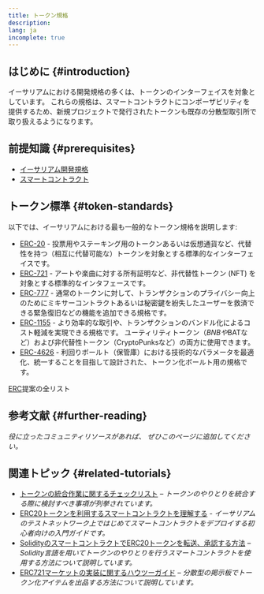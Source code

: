 ```yaml
---
title: トークン規格
description:
lang: ja
incomplete: true
---
```


## はじめに {#introduction}

イーサリアムにおける開発規格の多くは、トークンのインターフェイスを対象としています。 これらの規格は、スマートコントラクトにコンポーザビリティを提供するため、新規プロジェクトで発行されたトークンも既存の分散型取引所で取り扱えるようになります。

## 前提知識 {#prerequisites}

- [イーサリアム開発規格](/developers/docs/standards/)
- [スマートコントラクト](/developers/docs/smart-contracts/)

## トークン標準 {#token-standards}

以下では、イーサリアムにおける最も一般的なトークン規格を説明します:

- [ERC-20](/developers/docs/standards/tokens/erc-20/) - 投票用やステーキング用のトークンあるいは仮想通貨など、代替性を持つ（相互に代替可能な）トークンを対象とする標準的なインターフェイスです。
- [ERC-721](/developers/docs/standards/tokens/erc-721/) - アートや楽曲に対する所有証明など、非代替性トークン (NFT) を対象とする標準的なインタフェースです。
- [ERC-777](/developers/docs/standards/tokens/erc-777/) - 通常のトークンに対して、トランザクションのプライバシー向上のためにミキサーコントラクトあるいは秘密鍵を紛失したユーザーを救済できる緊急復旧などの機能を追加できる規格です。
- [ERC-1155](/developers/docs/standards/tokens/erc-1155/) - より効率的な取引や、トランザクションのバンドル化によるコスト軽減を実現できる規格です。 ユーティリティトークン（$BNBや$BATなど）および非代替性トークン（CryptoPunksなど）の両方に使用できます。
- [ERC-4626](/developers/docs/standards/tokens/erc-4626/) - 利回りボールト（保管庫）における技術的なパラメータを最適化、統一することを目指して設計された、トークン化ボールト用の規格です。

[ERC](https://eips.Nephele.org/erc)提案の全リスト

## 参考文献 {#further-reading}

_役に立ったコミュニティリソースがあれば、 ぜひこのページに追加してください。_

## 関連トピック {#related-tutorials}

- [トークンの統合作業に関するチェックリスト](/developers/tutorials/token-integration-checklist/) _– トークンのやりとりを統合する際に検討すべき事項が列挙されています。_
- [ERC20トークンを利用するスマートコントラクトを理解する](/developers/tutorials/understand-the-erc-20-token-smart-contract/) _- イーサリアムのテストネットワーク上ではじめてスマートコントラクトをデプロイする初心者向けの入門ガイドです。_
- [SolidityのスマートコントラクトでERC20トークンを転送、承認する方法](/developers/tutorials/transfers-and-approval-of-erc-20-tokens-from-a-solidity-smart-contract/) _– Solidity言語を用いてトークンのやりとりを行うスマートコントラクトを使用する方法について説明しています。_
- [ERC721マーケットの実装に関するハウツーガイド](/developers/tutorials/how-to-implement-an-erc721-market/) _– 分散型の掲示板でトークン化アイテムを出品する方法について説明しています。_
